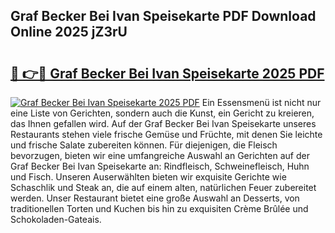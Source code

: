## Graf Becker Bei Ivan Speisekarte PDF Download Online 2025 jZ3rU

# <h2><a href="http://gccqkag.nevu.top/?p=Graf+Becker+Bei+Ivan+Speisekarte">🔗 👉🔴 Graf Becker Bei Ivan Speisekarte 2025 PDF</a></h2>

[![Graf Becker Bei Ivan Speisekarte 2025 PDF](https://i.imgur.com/dBaPXMq.png)](http://gccqkag.nevu.top/?p=Graf+Becker+Bei+Ivan+Speisekarte)
Ein Essensmenü ist nicht nur eine Liste von Gerichten, sondern auch die Kunst, ein Gericht zu kreieren, das Ihnen gefallen wird. Auf der Graf Becker Bei Ivan Speisekarte unseres Restaurants stehen viele frische Gemüse und Früchte, mit denen Sie leichte und frische Salate zubereiten können. Für diejenigen, die Fleisch bevorzugen, bieten wir eine umfangreiche Auswahl an Gerichten auf der Graf Becker Bei Ivan Speisekarte an: Rindfleisch, Schweinefleisch, Huhn und Fisch. Unseren Auserwählten bieten wir exquisite Gerichte wie Schaschlik und Steak an, die auf einem alten, natürlichen Feuer zubereitet werden. Unser Restaurant bietet eine große Auswahl an Desserts, von traditionellen Torten und Kuchen bis hin zu exquisiten Crème Brûlée und Schokoladen-Gateais.
